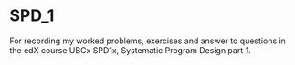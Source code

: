 # SPD_1
For recording my worked problems, exercises and answer to questions in the edX course UBCx SPD1x, Systematic Program Design part 1.
